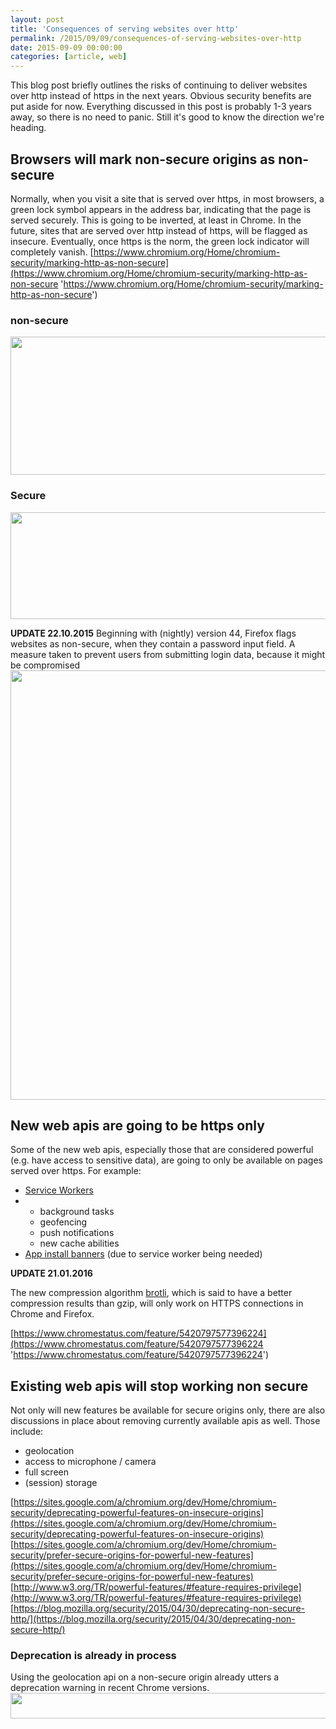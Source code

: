 ```yaml
---
layout: post
title: 'Consequences of serving websites over http'
permalink: /2015/09/09/consequences-of-serving-websites-over-http
date: 2015-09-09 00:00:00
categories: [article, web]
---
```


This blog post briefly outlines the risks of continuing to deliver websites over http instead of https in the next years. Obvious security benefits are put aside for now. Everything discussed in this post is probably 1-3 years away, so there is no need to panic. Still it's good to know the direction we're heading.

## Browsers will mark non-secure origins as non-secure

Normally, when you visit a site that is served over https, in most browsers, a green lock symbol appears in the address bar, indicating that the page is served securely. This is going to be inverted, at least in Chrome. In the future, sites that are served over http instead of https, will be flagged as insecure. Eventually, once https is the norm, the green lock indicator will completely vanish.
[https://www.chromium.org/Home/chromium-security/marking-http-as-non-secure](https://www.chromium.org/Home/chromium-security/marking-http-as-non-secure 'https://www.chromium.org/Home/chromium-security/marking-http-as-non-secure')

### non-secure

<img
  src="https://image.jimcdn.com/app/cms/image/transf/dimension=990x10000:format=png/path/se42d1516dcb4082b/image/i8dca61e20dcc3cdc/version/1441827326/image.png"
  width="990"
  height="221"
/>

### Secure

<img
  src="https://image.jimcdn.com/app/cms/image/transf/dimension=990x10000:format=png/path/se42d1516dcb4082b/image/i5a9f1df6ab2393f9/version/1441827407/image.png"
  width="990"
  height="171"
  />

**UPDATE 22.10.2015**
Beginning with (nightly) version 44, Firefox flags websites as non-secure, when they contain a password input field. A measure taken to prevent users from submitting login data, because it might be compromised
<img
  src="https://image.jimcdn.com/app/cms/image/transf/dimension=990x10000:format=jpg/path/se42d1516dcb4082b/image/ife201cbca6328cde/version/1445542006/image.jpg"
  width="990"
  height="687"
 />

## New web apis are going to be https only

Some of the new web apis, especially those that are considered powerful (e.g. have access to sensitive data), are going to only be available on pages served over https.
For example:

- [Service Workers](http://www.w3.org/TR/service-workers/#security-considerations 'http://www.w3.org/TR/service-workers/#security-considerations')
- - background tasks
  - geofencing
  - push notifications
  - new cache abilities
- [App install banners](https://developers.google.com/web/updates/2015/03/increasing-engagement-with-app-install-banners-in-chrome-for-android?hl=en 'https://developers.google.com/web/updates/2015/03/increasing-engagement-with-app-install-banners-in-chrome-for-android?hl=en') (due to service worker being needed)

**UPDATE 21.01.2016**

The new compression algorithm [brotli](https://github.com/google/brotli 'https://github.com/google/brotli'), which is said to have a better compression results than gzip, will only work on HTTPS connections in Chrome and Firefox.

[https://www.chromestatus.com/feature/5420797577396224](https://www.chromestatus.com/feature/5420797577396224 'https://www.chromestatus.com/feature/5420797577396224')

## Existing web apis will stop working non secure

Not only will new features be available for secure origins only, there are also discussions in place about removing currently available apis as well. Those include:

- geolocation
- access to microphone / camera
- full screen
- (session) storage

[https://sites.google.com/a/chromium.org/dev/Home/chromium-security/deprecating-powerful-features-on-insecure-origins](https://sites.google.com/a/chromium.org/dev/Home/chromium-security/deprecating-powerful-features-on-insecure-origins) [https://sites.google.com/a/chromium.org/dev/Home/chromium-security/prefer-secure-origins-for-powerful-new-features](https://sites.google.com/a/chromium.org/dev/Home/chromium-security/prefer-secure-origins-for-powerful-new-features) [http://www.w3.org/TR/powerful-features/#feature-requires-privilege](http://www.w3.org/TR/powerful-features/#feature-requires-privilege) [https://blog.mozilla.org/security/2015/04/30/deprecating-non-secure-http/](https://blog.mozilla.org/security/2015/04/30/deprecating-non-secure-http/)

### Deprecation is already in process

Using the geolocation api on a non-secure origin already utters a deprecation warning in recent Chrome versions.
<img
  src="https://image.jimcdn.com/app/cms/image/transf/dimension=990x10000:format=png/path/se42d1516dcb4082b/image/ibcbe510d4cc3ce0e/version/1441827913/image.png"
  width="990"
  height="41"
 />
